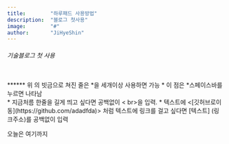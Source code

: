 ```yaml
---
title:        "하루패드 사용방법"
description:  "블로그 첫사용"
image:        "#"
author:       "JiHyeShin"
---
```


######  기술블로그 첫 사용
<br>
******
위 의 빗금으로 쳐진 줄은 *을 세개이상 사용하면 가능
* 이 점은 *스페이스바를 누르면 나타남
<br>
* 지금처름 한줄을 길게 띄고 싶다면 공백없이 < br>을 입력.
* 텍스트에 <[깃허브로이동](https://github.com/adadfda)> 처럼 텍스트에 링크를 걸고 싶다면 [텍스트] (링크주소)를 공백없이 입력

오늘은 여기까지

